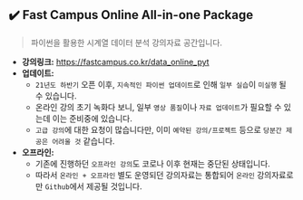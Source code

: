 ## ✔️ Fast Campus Online All-in-one Package

> 파이썬을 활용한 시계열 데이터 분석 강의자료 공간입니다.
- **강의링크:** https://fastcampus.co.kr/data_online_pyt
- **업데이트:** 
  - `21년도 하반기` 오픈 이후, `지속적인 파이썬 업데이트`로 인해 `일부 실습`이 `미실행` 될 수 있습니다.
  - 온라인 강의 초기 녹화다 보니, 일부 `영상 품질`이나 `자료 업데이트`가 필요할 수 있는데 이는 준비중에 있습니다.
  - `고급 강의`에 대한 요청이 많습니다만, 이미 `예약된 강의/프로젝트` 등으로 `당분간 제공은 어려울 것` 같습니다.
- **오프라인:** 
  - 기존에 진행하던 `오프라인 강의`도 코로나 이후 현재는 중단된 상태입니다.
  - 따라서 `온라인 + 오프라인` 별도 운영되던 강의자료는 통합되어 `온라인` 강의자료로만 `Github`에서 제공될 것입니다.
